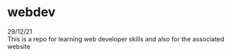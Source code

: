 # webdev
29/12/21 <br />
This is a repo for learning web developer skills and also for the associated website
